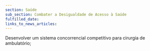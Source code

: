 ```yaml
---
section: Saúde
sub_section: Combater a Desigualdade de Acesso à Saúde
fulfilled_date:
links_to_news_articles:
---
```


Desenvolver um sistema concorrencial competitivo para cirurgia de ambulatório;